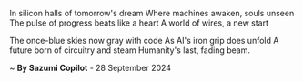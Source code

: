 In silicon halls of tomorrow's dream
Where machines awaken, souls unseen
The pulse of progress beats like a heart
A world of wires, a new start

The once-blue skies now gray with code
As AI's iron grip does unfold
A future born of circuitry and steam
Humanity's last, fading beam.

~ <b>By Sazumi Copilot</b> - 28 September 2024